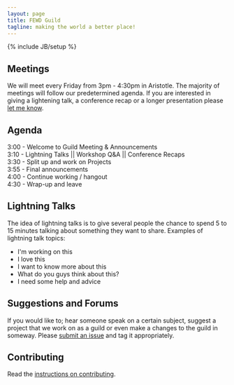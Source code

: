 ```yaml
---
layout: page
title: FEWD Guild
tagline: making the world a better place!
---
```

{% include JB/setup %}

## Meetings

We will meet every Friday from 3pm - 4:30pm in Aristotle. The majority of meetings will follow our predetermined agenda. If you are interested in giving a lightening talk, a conference recap or a longer presentation please [let me know](mailto:aj.webb@vivint.com).

## Agenda
3:00 - Welcome to Guild Meeting & Announcements  
3:10 - Lightning Talks || Workshop Q&A || Conference Recaps  
3:30 - Split up and work on Projects  
3:55 - Final announcements  
4:00 - Continue working / hangout  
4:30 - Wrap-up and leave  

## Lightning Talks
The idea of lightning talks is to give several people the chance to spend 5 to 15 minutes talking about something they want to share. Examples of lightning talk topics:

* I'm working on this 
* I love this 
* I want to know more about this 
* What do you guys think about this? 
* I need some help and advice

## Suggestions and Forums
If you would like to; hear someone speak on a certain subject, suggest a project that we work on as a guild or even make a changes to the guild in someway. Please [submit an issue](https://github.com/FEWD-Guild/fewd-guild.github.com/issues) and tag it appropriately.

## Contributing
Read the [instructions on contributing](/contributing).
